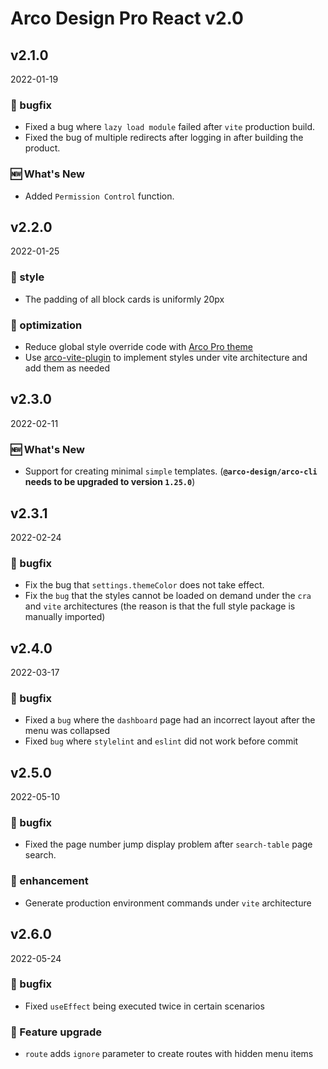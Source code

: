 # Arco Design Pro React v2.0

## v2.1.0

2022-01-19

### 🐛 bugfix

- Fixed a bug where `lazy load module` failed after `vite` production build.
- Fixed the bug of multiple redirects after logging in after building the product.

### 🆕 What's New

- Added `Permission Control` function.

## v2.2.0

2022-01-25

### 💅 style

- The padding of all block cards is uniformly 20px

### 💎 optimization

- Reduce global style override code with [Arco Pro theme](https://arco.design/themes/design/2207)
- Use [arco-vite-plugin](https://github.com/arco-design/arco-plugins/blob/main/packages/plugin-vite-react/README.md) to implement styles under vite architecture and add them as needed

## v2.3.0

2022-02-11

### 🆕 What's New

- Support for creating minimal `simple` templates. (**`@arco-design/arco-cli` needs to be upgraded to version `1.25.0`**)

## v2.3.1

2022-02-24

### 🐛 bugfix

- Fix the bug that `settings.themeColor` does not take effect.
- Fix the `bug` that the styles cannot be loaded on demand under the `cra` and `vite` architectures (the reason is that the full style package is manually imported)

## v2.4.0

2022-03-17

### 🐛 bugfix

- Fixed a `bug` where the `dashboard` page had an incorrect layout after the menu was collapsed
- Fixed `bug` where `stylelint` and `eslint` did not work before commit

## v2.5.0

2022-05-10

### 🐛 bugfix

- Fixed the page number jump display problem after `search-table` page search.

### 💎 enhancement

- Generate production environment commands under `vite` architecture

## v2.6.0

2022-05-24

### 🐛 bugfix

- Fixed `useEffect` being executed twice in certain scenarios

### 💎 Feature upgrade

- `route` adds `ignore` parameter to create routes with hidden menu items
